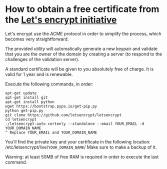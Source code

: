 # How to obtain a free certificate from the <a href="https://letsencrypt.org">Let's encrypt initiative</a>

Let's encrypt use the ACME protocol in order to simplify the process, which becomes very straightforward.

The provided utility will automatically generate a new keypair and validate that you are the owner of the domain by creating a server (to respond to the challenges of the validation server).

A standard certificate will be given to you absolutely free of charge. It is valid for 1 year and is renewable.

Execute the following commands, in order:

	apt-get update
	apt-get install git
	apt-get install python
	wget https://bootstrap.pypa.io/get-pip.py
	python get-pip.py
	git clone https://github.com/letsencrypt/letsencrypt
	cd letsencrypt
	./letsencrypt-auto certonly --standalone --email YOUR_EMAIL -d YOUR_DOMAIN_NAME
	^ Replace YOUR_EMAIL and YOUR_DOMAIN_NAME

You'll find the private key and your certificate in the following location: /etc/letsencrypt/live/`YOUR_DOMAIN_NAME`/
Make sure to make a backup of it.

Warning: at least 50MB of free RAM is required in order to execute the last command.
